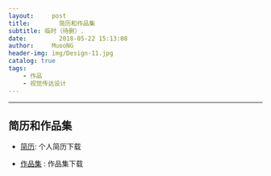 ```yaml
---
layout:     post
title:        简历和作品集
subtitle: 临时（待删）.
date:         2018-05-22 15:13:08
author:     MuooNG
header-img: img/Design-11.jpg
catalog: true
tags:
    - 作品
    - 视觉传达设计
---
```


----------
## 简历和作品集

+ [简历](https://github.com/MuooNg/muoong.github.io/raw/master/个人简历-201804.jpg): 个人简历下载

+ [作品集](https://github.com/MuooNg/muoong.github.io/raw/master/作品集吴伟松2018.pdf) : 作品集下载

